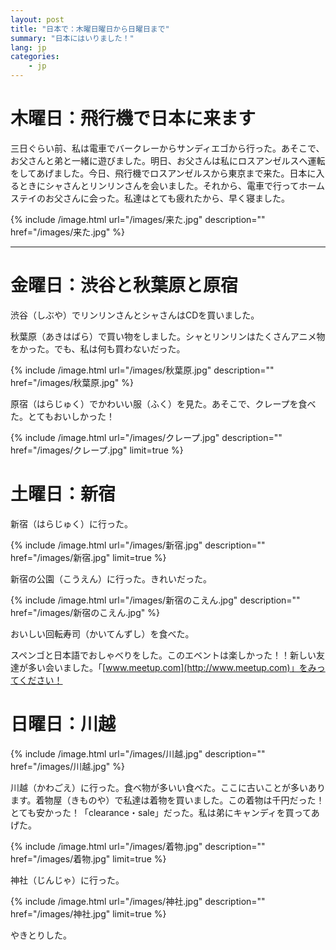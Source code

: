 ```yaml
---
layout: post
title: "日本で：木曜日曜日から日曜日まで"
summary: "日本にはいりました！"
lang: jp
categories:
    - jp
---
```


木曜日：飛行機で日本に来ます
==============

三日ぐらい前、私は電車でバークレーからサンディエゴから行った。あそこで、お父さんと弟と一緒に遊びました。明日、お父さんは私にロスアンゼルスへ運転をしてあげました。今日、飛行機でロスアンゼルスから東京まで来た。日本に入るときにシャさんとリンリンさんを会いました。それから、電車で行ってホームステイのお父さんに会った。私達はとても疲れたから、早く寝ました。

{% include /image.html url="/images/来た.jpg" description="" href="/images/来た.jpg" %}

* * *

金曜日：渋谷と秋葉原と原宿
==============

渋谷（しぶや）でリンリンさんとシャさんはCDを買いました。

秋葉原（あきはばら）で買い物をしました。シャとリンリンはたくさんアニメ物をかった。でも、私は何も買わないだった。

{% include /image.html url="/images/秋葉原.jpg" description="" href="/images/秋葉原.jpg" %}

原宿（はらじゅく）でかわいい服（ふく）を見た。あそこで、クレープを食べた。とてもおいしかった！

{% include /image.html url="/images/クレープ.jpg" description="" href="/images/クレープ.jpg" limit=true %}

土曜日：新宿
==============

新宿（はらじゅく）に行った。

{% include /image.html url="/images/新宿.jpg" description="" href="/images/新宿.jpg" limit=true %}

新宿の公園（こうえん）に行った。きれいだった。

{% include /image.html url="/images/新宿のこえん.jpg" description="" href="/images/新宿のこえん.jpg" %}

おいしい回転寿司（かいてんずし）を食べた。

スペンゴと日本語でおしゃべりをした。このエベントは楽しかった！！新しい友達が多い会いました。「[www.meetup.com](http://www.meetup.com)」をみってください！

日曜日：川越
==============

{% include /image.html url="/images/川越.jpg" description="" href="/images/川越.jpg" %}

川越（かわごえ）に行った。食べ物が多いい食べた。ここに古いことが多いあります。着物屋（きものや）で私達は着物を買いました。この着物は千円だった！とても安かった！「clearance・sale」だった。私は弟にキャンディを買ってあげた。

{% include /image.html url="/images/着物.jpg" description="" href="/images/着物.jpg" limit=true %}

神社（じんじゃ）に行った。

{% include /image.html url="/images/神社.jpg" description="" href="/images/神社.jpg" limit=true %}

やきとりした。

<br/>
